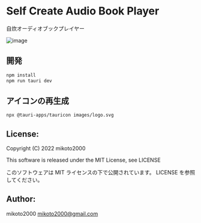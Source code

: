# Self Create Audio Book Player

自炊オーディオブックプレイヤー

![image](https://github.com/user-attachments/assets/0ba1b966-afc9-4f19-b976-43ef9ebbdeb2)

## 開発

```sh
npm install
npm run tauri dev
```

## アイコンの再生成

```sh
npx @tauri-apps/tauricon images/logo.svg
```

## License:

Copyright (C) 2022 mikoto2000

This software is released under the MIT License, see LICENSE

このソフトウェアは MIT ライセンスの下で公開されています。 LICENSE を参照してください。


## Author:

mikoto2000 <mikoto2000@gmail.com>

